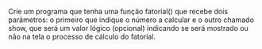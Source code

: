 Crie um programa que tenha uma função fatorial() que recebe dois parâmetros: o primeiro que indique
o número a calcular e o outro chamado show, que será um valor lógico (opcional) indicando se será mostrado
ou não na tela o processo de cálculo do fatorial.